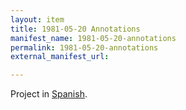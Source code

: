 ```yaml
---
layout: item
title: 1981-05-20 Annotations
manifest_name: 1981-05-20-annotations
permalink: 1981-05-20-annotations
external_manifest_url: 

---
```

<!-- Add an essay or interpretive material below this line,
using HTML or markdown.  Do not modify this file above this line -->
Project in <a href="https://lgsump.github.io/los-sonidos-de-guerra/1981-05-20-anotaciones">Spanish</a>.
<br>
